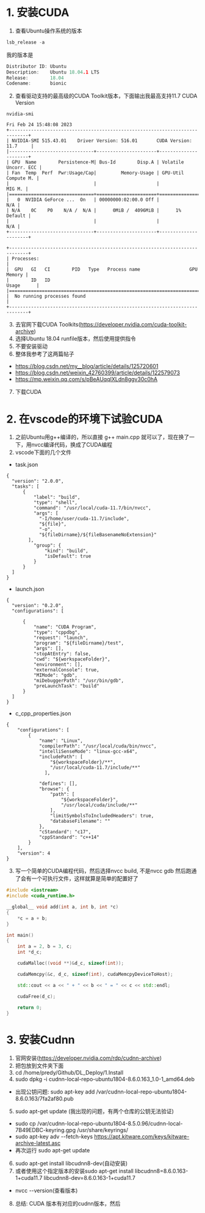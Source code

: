 # 1. 安装CUDA
1. 查看Ubuntu操作系统的版本
```cpp
lsb_release -a
```
我的版本是
```cpp
Distributor ID: Ubuntu
Description:    Ubuntu 18.04.1 LTS
Release:        18.04
Codename:       bionic
```
2. 查看驱动支持的最高级的CUDA Toolkit版本，下面输出我最高支持11.7 CUDA Version
```
nvidia-smi
```
```
Fri Feb 24 15:48:08 2023       
+-----------------------------------------------------------------------------+
| NVIDIA-SMI 515.43.01    Driver Version: 516.01       CUDA Version: 11.7     |
|-------------------------------+----------------------+----------------------+
| GPU  Name        Persistence-M| Bus-Id        Disp.A | Volatile Uncorr. ECC |
| Fan  Temp  Perf  Pwr:Usage/Cap|         Memory-Usage | GPU-Util  Compute M. |
|                               |                      |               MIG M. |
|===============================+======================+======================|
|   0  NVIDIA GeForce ...  On   | 00000000:02:00.0 Off |                  N/A |
| N/A    0C    P0    N/A /  N/A |      0MiB /  4096MiB |      1%      Default |
|                               |                      |                  N/A |
+-------------------------------+----------------------+----------------------+
                                                                               
+-----------------------------------------------------------------------------+
| Processes:                                                                  |
|  GPU   GI   CI        PID   Type   Process name                  GPU Memory |
|        ID   ID                                                   Usage      |
|=============================================================================|
|  No running processes found                                                 |
+-----------------------------------------------------------------------------+
```
3. 去官网下载CUDA Toolkits(https://developer.nvidia.com/cuda-toolkit-archive)
4. 选择Ubuntu 18.04 runfile版本，然后使用提供指令
5. 不要安装驱动
6. 整体我参考了这两篇帖子
- https://blog.csdn.net/my__blog/article/details/125720601
- https://blog.csdn.net/weixin_42760399/article/details/122579073
- https://mp.weixin.qq.com/s/pBeAUqqIXLdn8ggv30c0hA
7. 下载CUDA
# 2. 在vscode的环境下试验CUDA
1. 之前Ubuntu用g++编译的，所以直接 g++ main.cpp 就可以了，现在换了一下，用nvcc编译代码，换成了CUDA编程
2. vscode下面的几个文件
- task.json
```
{
  "version": "2.0.0",
  "tasks": [
      {
          "label": "build",
          "type": "shell",
          "command": "/usr/local/cuda-11.7/bin/nvcc",
          "args": [
            "-I/home/user/cuda-11.7/include",
            "${file}",
            "-o",
            "${fileDirname}/${fileBasenameNoExtension}"
        ],        
          "group": {
              "kind": "build",
              "isDefault": true
          }
      }
  ]
}

```
- launch.json 
```
{
  "version": "0.2.0",
  "configurations": [
    
      {
          "name": "CUDA Program",
          "type": "cppdbg",
          "request": "launch",
          "program": "${fileDirname}/test",
          "args": [],
          "stopAtEntry": false,
          "cwd": "${workspaceFolder}",
          "environment": [],
          "externalConsole": true,
          "MIMode": "gdb",
          "miDebuggerPath": "/usr/bin/gdb",
          "preLaunchTask": "build"
      }
  ]
}

```
- c_cpp_properties.json
```
{
    "configurations": [
        {
            "name": "Linux",
            "compilerPath": "/usr/local/cuda/bin/nvcc",
            "intelliSenseMode": "linux-gcc-x64",
            "includePath": [
                "${workspaceFolder}/**",
                "/usr/local/cuda-11.7/include/**"
              ],
              
            "defines": [],
            "browse": {
                "path": [
                    "${workspaceFolder}",
                    "/usr/local/cuda/include/**"
                ],
                "limitSymbolsToIncludedHeaders": true,
                "databaseFilename": ""
            },
            "cStandard": "c17",
            "cppStandard": "c++14"
        }
    ],
    "version": 4
}
```
3. 写一个简单的CUDA编程代码，然后选择nvcc build, 不是nvcc gdb 然后跑通了会有一个可执行文件，这样就算是简单的配置好了
```cpp
#include <iostream>
#include <cuda_runtime.h>

__global__ void add(int a, int b, int *c)
{
    *c = a + b;
}

int main()
{
    int a = 2, b = 3, c;
    int *d_c;

    cudaMalloc((void **)&d_c, sizeof(int));

    cudaMemcpy(&c, d_c, sizeof(int), cudaMemcpyDeviceToHost);

    std::cout << a << " + " << b << " = " << c << std::endl;

    cudaFree(d_c);
    
    return 0;
}
```
# 3. 安装Cudnn
1. 官网安装(https://developer.nvidia.com/rdp/cudnn-archive)
2. 把包放到文件夹下面
3. cd /home/predy/Github/DL_Deploy/1.Install
4. sudo dpkg -i cudnn-local-repo-ubuntu1804-8.6.0.163_1.0-1_amd64.deb
- 出现公钥问题: sudo apt-key add /var/cudnn-local-repo-ubuntu1804-8.6.0.163/7fa2af80.pub
5. sudo apt-get update (我出现的问题，有两个仓库的公钥无法验证)
- sudo cp /var/cudnn-local-repo-ubuntu1804-8.5.0.96/cudnn-local-7B49EDBC-keyring.gpg /usr/share/keyrings/
- sudo apt-key adv --fetch-keys https://apt.kitware.com/keys/kitware-archive-latest.asc
- 再次运行 sudo apt-get update
6. sudo apt-get install libcudnn8-dev(自动安装)
7. 或者使用这个指定版本的安装sudo apt-get install libcudnn8=8.6.0.163-1+cuda11.7 libcudnn8-dev=8.6.0.163-1+cuda11.7
- nvcc --version(查看版本)
8. 总结: CUDA 版本有对应的cudnn版本，然后